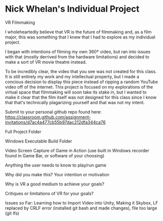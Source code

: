 # Nick Whelan's Individual Project
VR Filmmaking

I wholeheartedly believe that VR is the future of filmmaking and, as a film major, this was something that I knew that I had to explore as my individual project.

I began with intentions of filming my own 360* video, but ran into issues with that (mostly derrived from the hardware limitations) and decided to make a sort of VR movie theatre instead.

To be incredibly clear, the video that you see was not created for this class. It is still entirely my work and my intellectual property, but I made a concious decision to display this piece instead of ripping a random YouTube video off of the internet. This project is focused on my explorations of the virtual space that filmmaking will soon take its stake in, but I wanted to make it clear that the film itself was not designed for this class since I know that that's technically plagarizing yourself and that was not my intent.

Submit to your personal github repo found here: https://classroom.github.com/assignment-invitations/d7ac4a477cb55b97dac212dfa344ca76

Full Project Folder

Windows Executable Build Folder

Video Screen Capture of Game in Action (use built in Windows recorder found in Game Bar, or software of your choosing)


Anything the user needs to know to play/run game

Why did you make this?  Your intention or motivation

Why is VR a good medium to achieve your goals?

Critiques or limitations of VR for your goals?

Issues so Far: Learning how to Import Video into Unity, Making it Skybox, LF replaced by CRLF error (installed git bash and made changes), file too large (git lfs)
